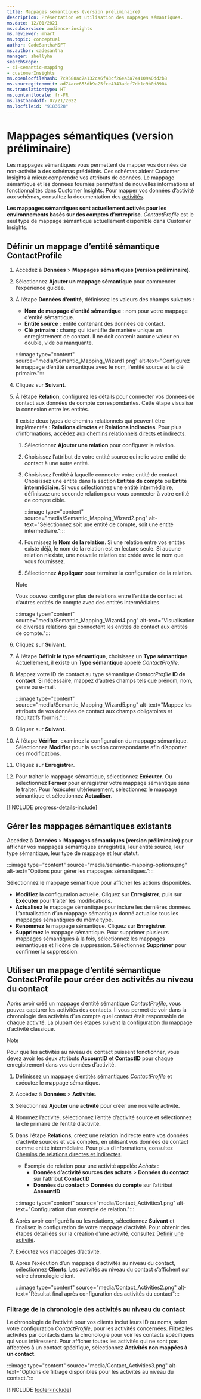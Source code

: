 ```yaml
---
title: Mappages sémantiques (version préliminaire)
description: Présentation et utilisation des mappages sémantiques.
ms.date: 12/01/2021
ms.subservice: audience-insights
ms.reviewer: mhart
ms.topic: conceptual
author: CadeSanthaMSFT
ms.author: cadesantha
manager: shellyha
searchScope:
- ci-semantic-mapping
- customerInsights
ms.openlocfilehash: 7c9588ac7a132ca6f43cf26ea3a744109a0dd2b8
ms.sourcegitcommit: ad74ace653db9a25fce4343adef7db1c9b0d8904
ms.translationtype: HT
ms.contentlocale: fr-FR
ms.lasthandoff: 07/21/2022
ms.locfileid: "9183628"
---
```

# <a name="semantic-mappings-preview"></a>Mappages sémantiques (version préliminaire)

Les mappages sémantiques vous permettent de mapper vos données de non-activité à des schémas prédéfinis. Ces schémas aident Customer Insights à mieux comprendre vos attributs de données. Le mappage sémantique et les données fournies permettent de nouvelles informations et fonctionnalités dans Customer Insights. Pour mapper vos données d’activité aux schémas, consultez la documentation des [activités](activities.md).

**Les mappages sémantiques sont actuellement activés pour les environnements basés sur des comptes d’entreprise**. *ContactProfile* est le seul type de mappage sémantique actuellement disponible dans Customer Insights.

## <a name="define-a-contactprofile-semantic-entity-mapping"></a>Définir un mappage d’entité sémantique ContactProfile

1. Accédez à **Données** > **Mappages sémantiques (version préliminaire)**.

1. Sélectionnez **Ajouter un mappage sémantique** pour commencer l’expérience guidée.

1. À l’étape **Données d’entité**, définissez les valeurs des champs suivants :

   - **Nom de mappage d’entité sémantique** : nom pour votre mappage d’entité sémantique.
   - **Entité source** : entité contenant des données de contact.
   - **Clé primaire** : champ qui identifie de manière unique un enregistrement de contact. Il ne doit contenir aucune valeur en double, vide ou manquante.

   :::image type="content" source="media/Semantic_Mapping_Wizard1.png" alt-text="Configurez le mappage d’entité sémantique avec le nom, l’entité source et la clé primaire.":::

1. Cliquez sur **Suivant**.

1. À l’étape **Relation**, configurez les détails pour connecter vos données de contact aux données de compte correspondantes. Cette étape visualise la connexion entre les entités.  

   Il existe deux types de chemins relationnels qui peuvent être implémentés : **Relations directes** et **Relations indirectes**. Pour plus d’informations, accédez aux [chemins relationnels directs et indirects](relationships.md#relationship-paths).

   1. Sélectionnez **Ajouter une relation** pour configurer la relation.
   1. Choisissez l’attribut de votre entité source qui relie votre entité de contact à une autre entité.
   1. Choisissez l’entité à laquelle connecter votre entité de contact. Choisissez une entité dans la section **Entités de compte** ou **Entité intermédiaire**. Si vous sélectionnez une entité intermédiaire, définissez une seconde relation pour vous connecter à votre entité de compte cible.

      :::image type="content" source="media/Semantic_Mapping_Wizard2.png" alt-text="Sélectionnez soit une entité de compte, soit une entité intermédiaire.":::

   1. Fournissez le **Nom de la relation**. Si une relation entre vos entités existe déjà, le nom de la relation est en lecture seule. Si aucune relation n’existe, une nouvelle relation est créée avec le nom que vous fournissez.
   1. Sélectionnez **Appliquer** pour terminer la configuration de la relation.

   > [!NOTE]
   > Vous pouvez configurer plus de relations entre l’entité de contact et d’autres entités de compte avec des entités intermédiaires.
   
     :::image type="content" source="media/Semantic_Mapping_Wizard4.png" alt-text="Visualisation de diverses relations qui connectent les entités de contact aux entités de compte.":::

1. Cliquez sur **Suivant**.

1. À l’étape **Définir le type sémantique**, choisissez un **Type sémantique**. Actuellement, il existe un **Type sémantique** appelé *ContactProfile*.

1. Mappez votre ID de contact au type sémantique *ContactProfile* **ID de contact**. Si nécessaire, mappez d’autres champs tels que prénom, nom, genre ou e-mail.

   :::image type="content" source="media/Semantic_Mapping_Wizard5.png" alt-text="Mappez les attributs de vos données de contact aux champs obligatoires et facultatifs fournis.":::

1. Cliquez sur **Suivant**.

1. À l’étape **Vérifier**, examinez la configuration du mappage sémantique. Sélectionnez **Modifier** pour la section correspondante afin d’apporter des modifications.

1. Cliquez sur **Enregistrer**.

1. Pour traiter le mappage sémantique, sélectionnez **Exécuter**. Ou sélectionnez **Fermer** pour enregistrer votre mappage sémantique sans le traiter. Pour l’exécuter ultérieurement, sélectionnez le mappage sémantique et sélectionnez **Actualiser**.

[!INCLUDE [progress-details-include](includes/progress-details-pane.md)]

## <a name="manage-existing-semantic-mappings"></a>Gérer les mappages sémantiques existants

Accédez à **Données** > **Mappages sémantiques (version préliminaire)** pour afficher vos mappages sémantiques enregistrés, leur entité source, leur type sémantique, leur type de mappage et leur statut.

:::image type="content" source="media/semantic-mapping-options.png" alt-text="Options pour gérer les mappages sémantiques.":::

Sélectionnez le mappage sémantique pour afficher les actions disponibles.
- **Modifiez** la configuration actuelle. Cliquez sur **Enregistrer**, puis sur **Exécuter** pour traiter les modifications.
- **Actualisez** le mappage sémantique pour inclure les dernières données. L’actualisation d’un mappage sémantique donné actualise tous les mappages sémantiques du même type.
- **Renommez** le mappage sémantique. Cliquez sur **Enregistrer**.
- **Supprimez** le mappage sémantique. Pour supprimer plusieurs mappages sémantiques à la fois, sélectionnez les mappages sémantiques et l’icône de suppression. Sélectionnez **Supprimer** pour confirmer la suppression.

## <a name="use-a-contactprofile-semantic-entity-mapping-to-create-contact-level-activities"></a>Utiliser un mappage d’entité sémantique ContactProfile pour créer des activités au niveau du contact

Après avoir créé un mappage d’entité sémantique *ContactProfile*, vous pouvez capturer les activités des contacts. Il vous permet de voir dans la chronologie des activités d’un compte quel contact était responsable de chaque activité. La plupart des étapes suivent la configuration du mappage d’activité classique.

   > [!NOTE]
   > Pour que les activités au niveau du contact puissent fonctionner, vous devez avoir les deux attributs **AccountID** et **ContactID** pour chaque enregistrement dans vos données d’activité.

1. [Définissez un mappage d’entités sémantiques *ContactProfile*](#define-a-contactprofile-semantic-entity-mapping) et exécutez le mappage sémantique.

1. Accédez à **Données** > **Activités**.

1. Sélectionnez **Ajouter une activité** pour créer une nouvelle activité.

1. Nommez l’activité, sélectionnez l’entité d’activité source et sélectionnez la clé primaire de l’entité d’activité.

1. Dans l’étape **Relations**, créez une relation indirecte entre vos données d’activité sources et vos comptes, en utilisant vos données de contact comme entité intermédiaire. Pour plus d’informations, consultez [Chemins de relations directes et indirectes](relationships.md#relationship-paths).
   - Exemple de relation pour une activité appelée *Achats* :
      - **Données d’activité sources des achats** > **Données du contact** sur l’attribut **ContactID**
      - **Données du contact** > **Données du compte** sur l’attribut **AccountID**

   :::image type="content" source="media/Contact_Activities1.png" alt-text="Configuration d’un exemple de relation.":::

1. Après avoir configuré la ou les relations, sélectionnez **Suivant** et finalisez la configuration de votre mappage d’activité. Pour obtenir des étapes détaillées sur la création d’une activité, consultez [Définir une activité](activities.md).

1. Exécutez vos mappages d’activité.

1. Après l’exécution d’un mappage d’activités au niveau du contact, sélectionnez **Clients**. Les activités au niveau du contact s’affichent sur votre chronologie client.

   :::image type="content" source="media/Contact_Activities2.png" alt-text="Résultat final après configuration des activités du contact":::

### <a name="contact-level-activity-timeline-filtering"></a>Filtrage de la chronologie des activités au niveau du contact

Le chronologie de l’activité pour vos clients inclut leurs ID ou noms, selon votre configuration *ContactProfile*, pour les activités concernées. Filtrez les activités par contacts dans la chronologie pour voir les contacts spécifiques qui vous intéressent. Pour afficher toutes les activités qui ne sont pas affectées à un contact spécifique, sélectionnez **Activités non mappées à un contact**.

:::image type="content" source="media/Contact_Activities3.png" alt-text="Options de filtrage disponibles pour les activités au niveau du contact.":::

[!INCLUDE [footer-include](includes/footer-banner.md)]
